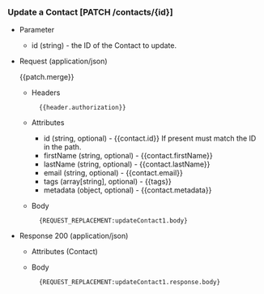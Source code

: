 ### Update a Contact [PATCH /contacts/{id}]
            
+ Parameter
    + id (string) - the ID of the Contact to update.

+ Request (application/json)

    {{patch.merge}}

    + Headers
    
            {{header.authorization}}
        
    + Attributes
        + id (string, optional) - {{contact.id}}  If present must match the ID in the path.
        + firstName (string, optional) - {{contact.firstName}}
        + lastName (string, optional) - {{contact.lastName}}
        + email (string, optional) - {{contact.email}}
        + tags (array[string], optional) - {{tags}}
        + metadata (object, optional) - {{contact.metadata}}

    + Body

            {REQUEST_REPLACEMENT:updateContact1.body}
    
+ Response 200 (application/json)
    + Attributes (Contact)

    + Body
            
            {REQUEST_REPLACEMENT:updateContact1.response.body}

